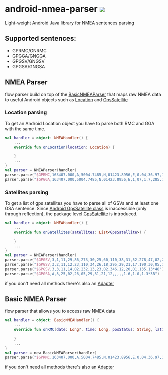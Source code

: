 # android-nmea-parser [![](https://jitpack.io/v/MarcellHarmaci/android-nmea-parser.svg)](https://jitpack.io/#MarcellHarmaci/android-nmea-parser)
Light-weight Android Java library for NMEA sentences parsing

## Supported sentences:
* GPRMC/GNRMC
* GPGGA/GNGGA
* GPGSV/GNGSV
* GPGSA/GNGSA

## NMEA Parser
flow parser build on top of the [BasicNMEAParser](src/main/java/com/github/petr_s/nmea/basic/BasicNMEAParser.kt)
that maps raw NMEA data to useful Android objects such as [Location](https://developer.android.com/reference/android/location/Location.html) and [GpsSatellite](https://developer.android.com/reference/android/location/GpsSatellite.html)

### Location parsing
To get an Android Location object you have to parse both RMC and GGA with the same time.
```kotlin
val handler = object: NMEAHandler() {
    ...
    override fun onLocation(location: Location) {

    }
    ...
}
val parser = NMEAParser(handler)
parser.parse("$GPRMC,163407.000,A,5004.7485,N,01423.8956,E,0.04,36.97,180416,,*38")
parser.parse("$GPGGA,163407.000,5004.7485,N,01423.8956,E,1,07,1.7,285.7,M,45.5,M,,0000*5F")
```

### Satellites parsing
To get a list of gps satellites you have to parse all of GSVs and at least one GSA sentence.
Since [Android GpsSatellite class](https://developer.android.com/reference/android/location/GpsSatellite.html) is inaccessible (only through reflection),
 the package level [GpsSatellite](src/main/java/com/github/petr_s/nmea/GpsSatellite.kt) is introduced.

```kotlin
val handler = object: NMEAHandler() {
    ...
    override fun onSatellites(satellites: List<GpsSatellite>) {

    }
    ...
}
val parser = NMEAParser(handler)
parser.parse("$GPGSV,3,1,11,29,86,273,30,25,60,110,38,31,52,278,47,02,28,050,39*7D")
parser.parse("$GPGSV,3,2,11,12,23,110,34,26,18,295,29,21,17,190,30,05,11,092,25*72")
parser.parse("$GPGSV,3,3,11,14,02,232,13,23,02,346,12,20,01,135,13*48")
parser.parse("$GPGSA,A,3,25,02,26,05,29,31,21,12,,,,,1.6,1.0,1.3*3B")
```


if you don't need all methods there's also an [Adapter](src/main/java/com/github/petr_s/nmea/NMEAAdapter.kt)

## Basic NMEA Parser
flow parser that allows you to access raw NMEA data

```kotlin
val handler = object: BasicNMEAHandler() {
    ...
    override fun onRMC(date: Long?, time: Long, posStatus: String, latitude: Double?, longitude: Double?, speed: Float?, direction: Float?, magVar: Float?, magVarDir: String?, modeInc: String?, isGN: Boolean) {
        
    }
    ...
}
val parser = new BasicNMEAParser(handler)
parser.parse("$GPRMC,163407.000,A,5004.7485,N,01423.8956,E,0.04,36.97,180416,,*38")
```
if you don't need all methods there's also an [Adapter](src/main/java/com/github/petr_s/nmea/basic/BasicNMEAAdapter.kt)

